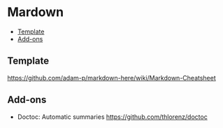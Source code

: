 # Mardown

<!-- START doctoc generated TOC please keep comment here to allow auto update -->
<!-- DON'T EDIT THIS SECTION, INSTEAD RE-RUN doctoc TO UPDATE -->

- [Template](#template)
- [Add-ons](#add-ons)

<!-- END doctoc generated TOC please keep comment here to allow auto update -->


## Template

https://github.com/adam-p/markdown-here/wiki/Markdown-Cheatsheet

## Add-ons

- Doctoc: Automatic summaries https://github.com/thlorenz/doctoc
